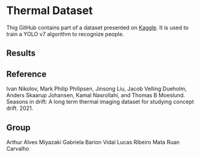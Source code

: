 # Thermal Dataset
Thig GitHub contains part of a dataset presented on [Kaggle](https://www.kaggle.com/datasets/ivannikolov/longterm-thermal-drift-dataset). It is used to train a YOLO v7 algorithm to recognize people.

## Results


## Reference
Ivan Nikolov, Mark Philip Philipsen, Jinsong Liu, Jacob Velling Dueholm, Anders Skaarup Johansen, Kamal Nasrollahi, and Thomas B Moeslund. Seasons in drift: A long term thermal imaging dataset for studying concept drift. 2021.

## Group
Arthur Alves Miyazaki
Gabriela Barion Vidal
Lucas Ribeiro Mata
Ruan Carvalho